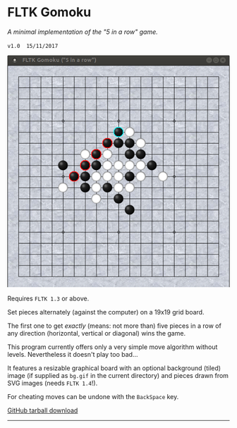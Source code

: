 # FLTK Gomoku

*A minimal implementation of the "5 in a row" game.*

`v1.0  15/11/2017`

![Screenshot of FLTK Gomoku (with custom background)](screenshots/fltk-gomoku-wins.png "Screenshot of FLTK Gomoku (with custom background)")

Requires `FLTK 1.3` or above.

Set pieces alternately (against the computer) on a
19x19 grid board.

The first one to get *exactly* (means: not more than) five pieces
in a row of any direction (horizontal, vertical or diagonal)
wins the game.

This program currently offers only a very simple move
algorithm without levels. Nevertheless it doesn't
play too bad...

It features a resizable graphical board with an optional
background (tiled) image (if supplied as `bg.gif` in the
current directory) and pieces drawn from SVG images (needs `FLTK 1.4`!).

For cheating moves can be undone  with the `BackSpace` key.

[GitHub tarball download](https://github.com/wcout/fltk-gomoku/archive/master.zip)

---
